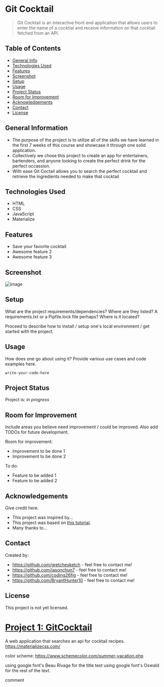 # Git Cocktail
> Git Cocktail is an interactive front end application that allows users to enter the name of a cocktial and receive information on that cocktail fetched from an API. 

## Table of Contents
* [General Info](#general-information)
* [Technologies Used](#technologies-used)
* [Features](#features)
* [Screenshot](#screenshot)
* [Setup](#setup)
* [Usage](#usage)
* [Project Status](#project-status)
* [Room for Improvement](#room-for-improvement)
* [Acknowledgements](#acknowledgements)
* [Contact](#contact)
* [License](#license)


## General Information
- The purpose of the project is to utilize all of the skills we have learned in the first 7 weeks of this course and showcase it through one solid application.
- Collectively we chose this project to create an app for entertainers, bartenders, and anyone looking to create the perfect drink for the perfect occassion.
- With ease Git Coctail allows you to search the perfect cocktail and retrieve the ingredients needed to make that cocktail


## Technologies Used
- HTML
- CSS
- JavaScript
- Materialize


## Features 
- Save your favorite cocktail
- Awesome feature 2
- Awesome feature 3


## Screenshot
![image](https://user-images.githubusercontent.com/97489289/163904805-377b3a27-e7eb-48c4-a308-d2caf576da6a.png)


## Setup
What are the project requirements/dependencies? Where are they listed? A requirements.txt or a Pipfile.lock file perhaps? Where is it located?

Proceed to describe how to install / setup one's local environment / get started with the project.


## Usage
How does one go about using it?
Provide various use cases and code examples here.

`write-your-code-here`


## Project Status
Project is: _in progress_ 


## Room for Improvement
Include areas you believe need improvement / could be improved. Also add TODOs for future development.

Room for improvement:
- Improvement to be done 1
- Improvement to be done 2

To do:
- Feature to be added 1
- Feature to be added 2


## Acknowledgements
Give credit here.
- This project was inspired by...
- This project was based on [this tutorial](https://www.example.com).
- Many thanks to...


## Contact
Created by:
- https://github.com/gretchesketch - feel free to contact me!
- https://github.com/jasonchun7 - feel free to contact me!
- https://github.com/coding26fig - feel free to contact me!
- https://github.com/BryantHunter10 - feel free to contact me!


## License 
This project is not yet licensed.





















# [**Project 1: GitCocktail**]()

A web application that searches an api for cocktail recipes.
https://materializecss.com/

color scheme: https://www.schemecolor.com/summer-vacation.php

using google font's Beau Rivage for the title text
using google font's Oswald for the rest of the text.

comment
